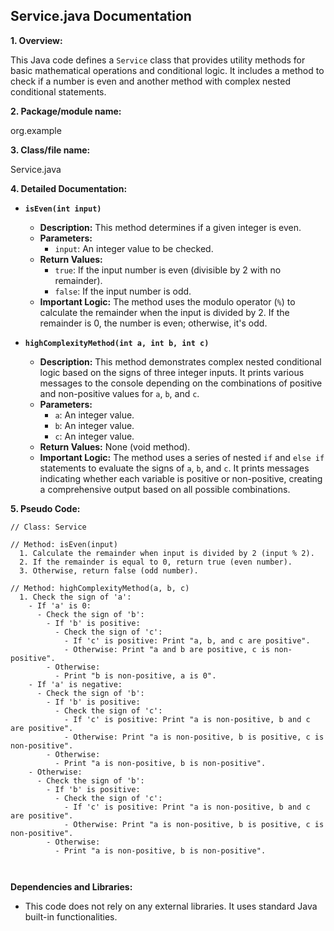 ## Service.java Documentation

**1. Overview:**

This Java code defines a `Service` class that provides utility methods for basic mathematical operations and conditional logic. It includes a method to check if a number is even and another method with complex nested conditional statements. 

**2. Package/module name:**

org.example

**3. Class/file name:**

Service.java

**4. Detailed Documentation:**

   - **`isEven(int input)`**
     - **Description:** This method determines if a given integer is even.
     - **Parameters:** 
       - `input`: An integer value to be checked.
     - **Return Values:** 
       - `true`: If the input number is even (divisible by 2 with no remainder).
       - `false`: If the input number is odd.
     - **Important Logic:** The method uses the modulo operator (`%`) to calculate the remainder when the input is divided by 2. If the remainder is 0, the number is even; otherwise, it's odd.

   - **`highComplexityMethod(int a, int b, int c)`**
     - **Description:** This method demonstrates complex nested conditional logic based on the signs of three integer inputs. It prints various messages to the console depending on the combinations of positive and non-positive values for `a`, `b`, and `c`.
     - **Parameters:** 
       - `a`: An integer value.
       - `b`: An integer value.
       - `c`: An integer value.
     - **Return Values:** None (void method).
     - **Important Logic:** The method uses a series of nested `if` and `else if` statements to evaluate the signs of `a`, `b`, and `c`. It prints messages indicating whether each variable is positive or non-positive, creating a comprehensive output based on all possible combinations.

**5. Pseudo Code:**


```
// Class: Service

// Method: isEven(input)
  1. Calculate the remainder when input is divided by 2 (input % 2).
  2. If the remainder is equal to 0, return true (even number).
  3. Otherwise, return false (odd number).

// Method: highComplexityMethod(a, b, c)
  1. Check the sign of 'a':
    - If 'a' is 0:
      - Check the sign of 'b':
        - If 'b' is positive:
          - Check the sign of 'c':
            - If 'c' is positive: Print "a, b, and c are positive".
            - Otherwise: Print "a and b are positive, c is non-positive".
        - Otherwise: 
          - Print "b is non-positive, a is 0".
    - If 'a' is negative:
      - Check the sign of 'b':
        - If 'b' is positive:
          - Check the sign of 'c':
            - If 'c' is positive: Print "a is non-positive, b and c are positive".
            - Otherwise: Print "a is non-positive, b is positive, c is non-positive".
        - Otherwise: 
          - Print "a is non-positive, b is non-positive".
    - Otherwise:
      - Check the sign of 'b':
        - If 'b' is positive:
          - Check the sign of 'c':
            - If 'c' is positive: Print "a is non-positive, b and c are positive".
            - Otherwise: Print "a is non-positive, b is positive, c is non-positive".
        - Otherwise: 
          - Print "a is non-positive, b is non-positive".



```

**Dependencies and Libraries:**

* This code does not rely on any external libraries. It uses standard Java built-in functionalities.


